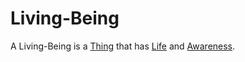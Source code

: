 # Living-Being

A Living-Being is a [Thing](60003.md) that has [Life](60064.md) and [Awareness](40000016.md).